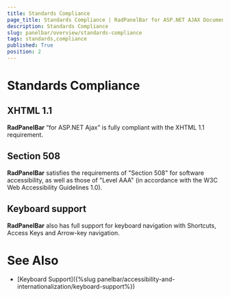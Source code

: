 ```yaml
---
title: Standards Compliance
page_title: Standards Compliance | RadPanelBar for ASP.NET AJAX Documentation
description: Standards Compliance
slug: panelbar/overview/standards-compliance
tags: standards,compliance
published: True
position: 2
---
```


# Standards Compliance



## XHTML 1.1

**RadPanelBar** “for ASP.NET Ajax” is fully compliant with the XHTML 1.1 requirement.

## Section 508

**RadPanelBar** satisfies the requirements of "Section 508" for software accessibility, as well as those of "Level AAA" (in accordance with the W3C Web Accessibility Guidelines 1.0).

## Keyboard support

**RadPanelBar** also has full support for keyboard navigation with Shortcuts, Access Keys and Arrow-key navigation.

# See Also

 * [Keyboard Support]({%slug panelbar/accessibility-and-internationalization/keyboard-support%})
